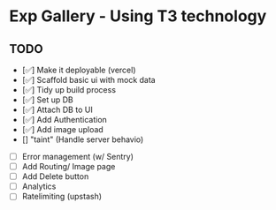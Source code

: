 # Exp Gallery - Using T3 technology

## TODO

- [✅] Make it deployable (vercel)
- [✅] Scaffold basic ui with mock data
- [✅] Tidy up build process
- [✅] Set up DB
- [✅] Attach DB to UI
- [✅] Add Authentication
- [✅] Add image upload
- [] "taint" (Handle server behavio)
- [ ] Error management (w/ Sentry)
- [ ] Add Routing/ Image page
- [ ] Add Delete button
- [ ] Analytics
- [ ] Ratelimiting (upstash)
